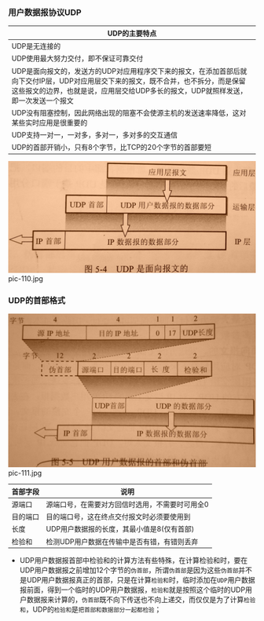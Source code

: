 ### 用户数据报协议UDP

|UDP的主要特点|
|------|
|UDP是无连接的|
|UDP使用最大努力交付，即不保证可靠交付|
|UDP是面向报文的，发送方的UDP对应用程序交下来的报文，在添加首部后就向下交付IP层，UDP对应用层交下来的报文，既不合并，也不拆分，而是保留这些报文的边界，也就是说，应用层交给UDP多长的报文，UDP就照样发送，即一次发送一个报文|
|UDP没有阻塞控制，因此网络出现的阻塞不会使源主机的发送速率降低，这对某些实时应用是很重要的|
|UDP支持一对一，一对多，多对一，多对多的交互通信|
|UDP的首部开销小，只有8个字节，比TCP的20个字节的首部要短|

![image](https://github.com/ningbaoqi/ComputerNetWork/blob/master/gif/pic-110.jpg)   pic-110.jpg
### UDP的首部格式
![image](https://github.com/ningbaoqi/ComputerNetWork/blob/master/gif/pic-111.jpg)   pic-111.jpg

|首部字段|说明|
|------|------|
|源端口|源端口号，在需要对方回信时选用，不需要时可用全0|
|目的端口|目的端口号，这在终点交付报文时必须要使用到|
|长度|UDP用户数据报的长度，其最小值是8(仅有首部)|
|检验和|检测UDP用户数据在传输中是否有错，有错则丢弃|

+ UDP用户数据报首部中检验和的计算方法有些特殊，在计算检验和时，要在UDP用户数据报之前增加12个字节的`伪首部`，所谓`伪首部`是因为这些`伪首部`并不是UDP用户数据报真正的首部，只是在计算`检验和`时，临时添加在`UDP`用户数据报前面，得到一个临时的UDP用户数据报，`检验和`就是按照这个临时的UDP用户数据报来计算的，`伪首部`既不向下传送也不向上递交，而仅仅是为了计算`检验和`，UDP的`检验和`是`把首部和数据部分一起都检验`；
